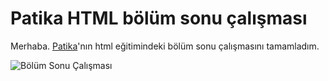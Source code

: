 # Patika HTML bölüm sonu çalışması

Merhaba. [Patika](www.patika.dev)'nın html eğitimindeki bölüm sonu çalışmasını tamamladım.

<img src="images/Yazı.PNG" alt="Bölüm Sonu Çalışması"/>